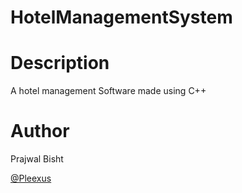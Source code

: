# HotelManagementSystem

# Description
A hotel management Software made using C++

# Author
Prajwal Bisht

[@Pleexus](https://github.com/Pleexus)
